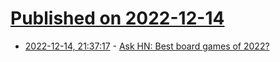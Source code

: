 # [Published on 2022-12-14](index.md)

* [2022-12-14, 21:37:17](https://news.ycombinator.com/item?id=33990944) - [Ask HN: Best board games of 2022?](https://news.ycombinator.com/item?id=33990944)
